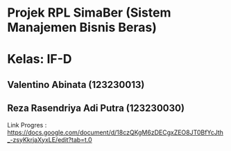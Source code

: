 # Projek RPL SimaBer (Sistem Manajemen Bisnis Beras)
# Kelas: IF-D
## Valentino Abinata         (123230013)
## Reza Rasendriya Adi Putra (123230030)
Link Progres : https://docs.google.com/document/d/18czQKgM6zDECgxZEO8JT0BfYcJth_-zsyKkrjaXyxLE/edit?tab=t.0
